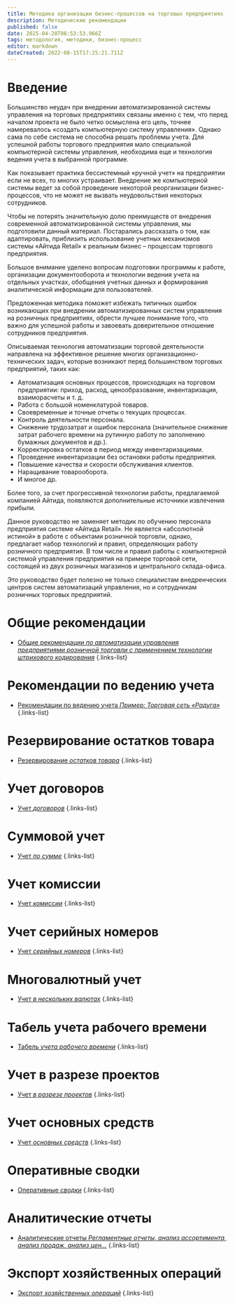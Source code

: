 ```yaml
---
title: Методика организации бизнес-процессов на торговых предприятиях
description: Методические рекомендации
published: false
date: 2025-04-28T06:53:53.966Z
tags: методология, методики, бизнес-процесс
editor: markdown
dateCreated: 2022-08-15T17:25:21.711Z
---
```


# Введение

Большинство неудач при внедрении автоматизированной системы управления на торговых предприятиях связаны именно с тем, что перед началом проекта не было четко осмыслена его цель, точнее намеревалось «создать компьютерную систему управления». Однако сама по себе система не способна решать проблемы учета. Для успешной работы торгового предприятия мало специальной компьютерной системы управления, необходима еще и технология ведения учета в выбранной программе.

Как показывает практика бессистемный «ручной учет» на предприятии если не всех, то многих устраивает. Внедрение же компьютерной системы ведет за собой проведение некоторой реорганизации бизнес-процессов, что не может не вызвать неудовольствия некоторых сотрудников.

Чтобы не потерять значительную долю преимуществ от внедрения современной автоматизированной системы управления, мы подготовили данный материал. Постарались рассказать о том, как адаптировать, приблизить использование учетных механизмов системы «Айтида Retail» к реальным бизнес – процессам торгового предприятия.

Большое внимание уделено вопросам подготовки программы к работе, организации документооборота и технологии ведения учета на отдельных участках, обобщения учетных данных и формирования аналитической информации для пользователей.

Предложенная методика поможет избежать типичных ошибок возникающих при внедрении автоматизированных систем управления на розничных предприятиях, обрести лучшее понимание того, что важно для успешной работы и завоевать доверительное отношение сотрудников предприятия.

Описываемая технология автоматизации торговой деятельности направлена на эффективное решение многих организационно-технических задач, которые возникают перед большинством торговых предприятий, таких как:

-   Автоматизация основных процессов, происходящих на торговом предприятии: приход, расход, ценообразование, инвентаризация, взаиморасчеты и т. д.
-   Работа с большой номенклатурой товаров.
-   Своевременные и точные отчеты о текущих процессах.
-   Контроль деятельности персонала.
-   Снижение трудозатрат и ошибок персонала (значительное снижение затрат рабочего времени на рутинную работу по заполнению бумажных документов и др.).
-   Корректировка остатков в период между инвентаризациями.
-   Проведение инвентаризации без остановки работы предприятия.
-   Повышение качества и скорости обслуживания клиентов.
-   Наращивание товарооборота.
-   И многое др.

    
Более того, за счет прогрессивной технологии работы, предлагаемой компанией Айтида, появляются дополнительные источники извлечения прибыли.

Данное руководство не заменяет методик по обучению персонала предприятия системе «Айтида Retail». Не является «абсолютной истиной» в работе с объектами розничной торговли, однако, предлагает набор технологий и правил, определяющих работу розничного предприятия. В том числе и правил работы с компьютерной системой управления предприятия на примере торговой сети, состоящей из двух розничных магазинов и центрального склада-офиса.

Это руководство будет полезно не только специалистам внедренческих центров систем автоматизаций управления, но и сотрудникам розничных торговых предприятий.

# Общие рекомендации
- [Общие рекомендации *по автоматизации управления предприятиями розничной торговли с применением технологии штрихового кодирования*](/docs/metodology/general)
{.links-list}
# Рекомендации по ведению учета
- [Рекомендации по ведению учета *Пример: Торговая сеть «Радуга»*](/docs/metodology/recomendations)
{.links-list}
# Резервирование остатков товара
- [Резервирование *остатков товара*](/docs/metodology/reserve)
{.links-list}
# Учет договоров
- [Учет *договоров*](/docs/metodology/contracts)
{.links-list}
# Суммовой учет
- [Учет *по сумме*](/docs/metodology/summaryaccounting)
{.links-list}
# Учет комиссии
- [Учет *комиссии*](/docs/metodology/commission)
{.links-list}
# Учет серийных номеров
- [Учет *серийных номеров*](/docs/metodology/serial)
{.links-list}
# Многовалютный учет
- [Учет *в нескольких валютах*](/docs/metodology/multicurrency)
{.links-list}
# Табель учета рабочего времени
- [Табель *учета рабочего времени*](/docs/metodology/timesheet)
{.links-list}
# Учет в разрезе проектов
- [Учет *в разрезе проектов*](/docs/metodology/project)
{.links-list}
# Учет основных средств
- [Учет *основных средств*](/docs/metodology/mainassets)
{.links-list}
# Оперативные сводки
- [Оперативные *сводки*](/docs/metodology/summaries)
{.links-list}
# Аналитические отчеты
- [Аналитические отчеты *Регламентные отчеты, анализ ассортимента, анализ продаж, анализ цен...*](/docs/metodology/reports)
{.links-list}
# Экспорт хозяйственных операций
- [Экспорт *хозяйственных операций*](/docs/metodology/export)
{.links-list}
